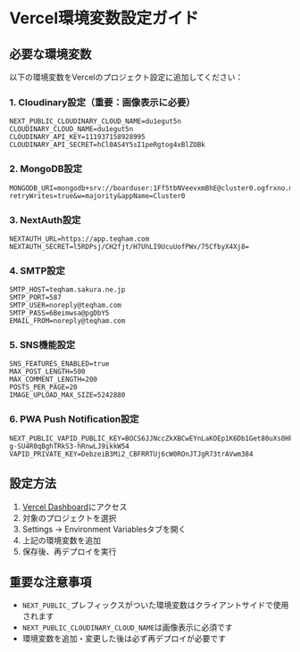 # Vercel環境変数設定ガイド

## 必要な環境変数

以下の環境変数をVercelのプロジェクト設定に追加してください：

### 1. Cloudinary設定（重要：画像表示に必要）
```
NEXT_PUBLIC_CLOUDINARY_CLOUD_NAME=du1egut5n
CLOUDINARY_CLOUD_NAME=du1egut5n
CLOUDINARY_API_KEY=111937158928995
CLOUDINARY_API_SECRET=hCl0AS4Y5sI1peRgtog4xBlZOBk
```

### 2. MongoDB設定
```
MONGODB_URI=mongodb+srv://boarduser:1Ff5tbNVeevxmBhE@cluster0.ogfrxno.mongodb.net/boardDB?retryWrites=true&w=majority&appName=Cluster0
```

### 3. NextAuth設定
```
NEXTAUTH_URL=https://app.teqham.com
NEXTAUTH_SECRET=l5RDPsj/CH2fjt/H7UhLI9UcuUofPWx/75CfbyX4Xj8=
```

### 4. SMTP設定
```
SMTP_HOST=teqham.sakura.ne.jp
SMTP_PORT=587
SMTP_USER=noreply@teqham.com
SMTP_PASS=6Beimwsa@pgDbY5
EMAIL_FROM=noreply@teqham.com
```

### 5. SNS機能設定
```
SNS_FEATURES_ENABLED=true
MAX_POST_LENGTH=500
MAX_COMMENT_LENGTH=200
POSTS_PER_PAGE=20
IMAGE_UPLOAD_MAX_SIZE=5242880
```

### 6. PWA Push Notification設定
```
NEXT_PUBLIC_VAPID_PUBLIC_KEY=BOCS6JJNccZkXBCwEYnLaKOEp1K6Db1Get80uXs0Hk14t6GRwA1vGfHP-g-SU4R0qBghTRkS3-hRnwLJ9ikkW54
VAPID_PRIVATE_KEY=DebzeiB3Mi2_CBFRRTUj6cW0ROnJTJgR73trAVwm384
```

## 設定方法

1. [Vercel Dashboard](https://vercel.com/dashboard)にアクセス
2. 対象のプロジェクトを選択
3. Settings → Environment Variablesタブを開く
4. 上記の環境変数を追加
5. 保存後、再デプロイを実行

## 重要な注意事項

- `NEXT_PUBLIC_`プレフィックスがついた環境変数はクライアントサイドで使用されます
- `NEXT_PUBLIC_CLOUDINARY_CLOUD_NAME`は画像表示に必須です
- 環境変数を追加・変更した後は必ず再デプロイが必要です